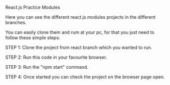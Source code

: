 React.js Practice Modules

Here you can see the different react.js modules projects in the different branches.

You can easily clone them and rum at your pc, for that you just need to follow these simple steps: 

STEP 1: Clone the project from react branch which you wanted to run. 

STEP 2: Run this code in your favourite browser.

STEP 3: Run the "npm start" command.

STEP 4: Once started you can check the project on the browser page open.
